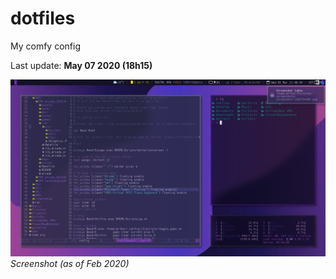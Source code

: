# dotfiles
My comfy config

Last update: **May 07 2020 (18h15)**

![screenshot](https://github.com/arthurmassanes/dotfiles/blob/master/screenshots/screenshot-1585734405.png)
_Screenshot (as of Feb 2020)_
